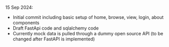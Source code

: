
15 Sep 2024:
- Initial commit including basic setup of home, browse, view, login, about components
- Draft FastApi code and sqlalchemy code
- Currently mock data is pulled through a dummy open source API (to be changed after FastAPI is implemented)


